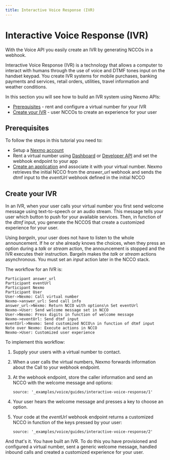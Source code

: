 ```yaml
---
title: Interactive Voice Response (IVR)
---
```

# Interactive Voice Response (IVR)

With the Voice API you easily create an IVR by generating NCCOs in a webhook.

Interactive Voice Response (IVR) is a technology that allows a computer to interact with humans through the use of voice and DTMF tones input on the handset keypad. You create IVR systems for mobile purchases, banking payments and services, retail orders, utilities, travel information and weather conditions.

In this section you will see how to build an IVR system using Nexmo APIs:

* [Prerequisites](#prerequisites) - rent and configure a virtual number for your IVR
* [Create your IVR](#create_ncco) - user NCCOs to create an experience for your user

## Prerequisites

To follow the steps in this tutorial you need to:

* Setup a [Nexmo account](/account/guides/management#create-and-configure-a-nexmo-account)
* Rent a virtual number using [Dashboard](/account/guides/numbers#rent-virtual-numbers) or [Developer API](/api/developer/numbers#buy-a-number) and set the webhook endpoint to your app
* [Create an application](/concepts/guides/applications#apps_quickstart) and associate it with your virtual number. Nexmo retrieves the initial NCCO from the *answer_url* webhook and sends the dtmf input to the *eventUrl* webhook defined in the initial NCCO

## Create your IVR

In an IVR, when your user calls your virtual number you first send welcome message using text-to-speech or an audio stream. This message tells your user which button to push for your available services.  Then, in function of the *dtmf* input, you generate the NCCOS that create a customized experience for your user.

Using *bargeIn*, your user does not have to listen to the whole announcement. If he or she already knows the choices, when they press an option during a *talk* or *stream* action, the announcement is stopped and the IVR executes their instruction. BargeIn makes the *talk* or *stream* actions asynchronous. You must set an *input* action later in the NCCO stack.

The workflow for an IVR is:

```js_sequence_diagram
Participant answer_url
Participant eventUrl
Participant Nexmo
Participant User
User->Nexmo: Call virtual number
Nexmo->answer_url: Send call info
answer_url->Nexmo: Return NCCO with options\n Set eventUrl
Nexmo->User: Send welcome message set in NCCO
User->Nexmo: Press digits in function of welcome message
Nexmo->eventUrl: Send dtmf input
eventUrl->Nexmo: Send customized NCCO\n in function of dtmf input
Note over Nexmo: Execute actions in NCCO
Nexmo->User: Customized user experience
```

To implement this workflow:

1. Supply your users with a virtual number to contact.

2. When a user calls the virtual numbers, Nexmo forwards information about the Call to your webhook endpoint.

3. At the webhook endpoint, store the caller information and send an NCCO with the welcome message and options:

    ```tabbed_examples
    source: '_examples/voice/guides/interactive-voice-response/1'
    ```

4. Your user hears the welcome message and presses a key to choose an option.

5. Your code at the <i>eventUrl</i> webhook endpoint returns a customized NCCO in function of the keys pressed by your user:

    ```tabbed_examples
    source: '_examples/voice/guides/interactive-voice-response/2'
    ```

And that's it. You have built an IVR. To do this you have provisioned and configured a virtual number, sent a generic welcome message, handled inbound calls and created a customized experience for your user.
